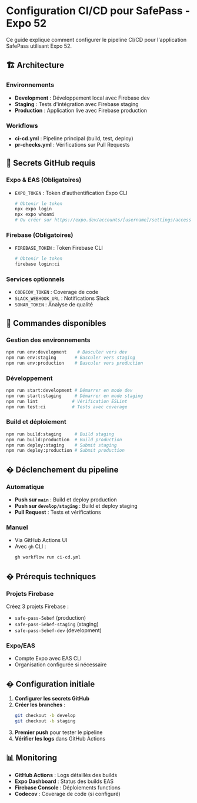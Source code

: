 # Configuration CI/CD pour SafePass - Expo 52

Ce guide explique comment configurer le pipeline CI/CD pour l'application SafePass utilisant Expo 52.

## 🏗️ Architecture

### Environnements

- **Development** : Développement local avec Firebase dev
- **Staging** : Tests d'intégration avec Firebase staging
- **Production** : Application live avec Firebase production

### Workflows

- **ci-cd.yml** : Pipeline principal (build, test, deploy)
- **pr-checks.yml** : Vérifications sur Pull Requests

## 🔑 Secrets GitHub requis

### Expo & EAS (Obligatoires)

- `EXPO_TOKEN` : Token d'authentification Expo CLI
  ```bash
  # Obtenir le token
  npx expo login
  npx expo whoami
  # Ou créer sur https://expo.dev/accounts/[username]/settings/access-tokens
  ```

### Firebase (Obligatoires)

- `FIREBASE_TOKEN` : Token Firebase CLI
  ```bash
  # Obtenir le token
  firebase login:ci
  ```

### Services optionnels

- `CODECOV_TOKEN` : Coverage de code
- `SLACK_WEBHOOK_URL` : Notifications Slack
- `SONAR_TOKEN` : Analyse de qualité

## 📱 Commandes disponibles

### Gestion des environnements

```bash
npm run env:development    # Basculer vers dev
npm run env:staging       # Basculer vers staging
npm run env:production    # Basculer vers production
```

### Développement

```bash
npm run start:development # Démarrer en mode dev
npm run start:staging     # Démarrer en mode staging
npm run lint             # Vérification ESLint
npm run test:ci          # Tests avec coverage
```

### Build et déploiement

```bash
npm run build:staging     # Build staging
npm run build:production  # Build production
npm run deploy:staging    # Submit staging
npm run deploy:production # Submit production
```

## � Déclenchement du pipeline

### Automatique

- **Push sur `main`** : Build et deploy production
- **Push sur `develop/staging`** : Build et deploy staging
- **Pull Request** : Tests et vérifications

### Manuel

- Via GitHub Actions UI
- Avec `gh` CLI :
  ```bash
  gh workflow run ci-cd.yml
  ```

## � Prérequis techniques

### Projets Firebase

Créez 3 projets Firebase :

- `safe-pass-5ebef` (production)
- `safe-pass-5ebef-staging` (staging)
- `safe-pass-5ebef-dev` (development)

### Expo/EAS

- Compte Expo avec EAS CLI
- Organisation configurée si nécessaire

## � Configuration initiale

1. **Configurer les secrets GitHub**
2. **Créer les branches** :
   ```bash
   git checkout -b develop
   git checkout -b staging
   ```
3. **Premier push** pour tester le pipeline
4. **Vérifier les logs** dans GitHub Actions

## 📊 Monitoring

- **GitHub Actions** : Logs détaillés des builds
- **Expo Dashboard** : Status des builds EAS
- **Firebase Console** : Déploiements functions
- **Codecov** : Coverage de code (si configuré)
